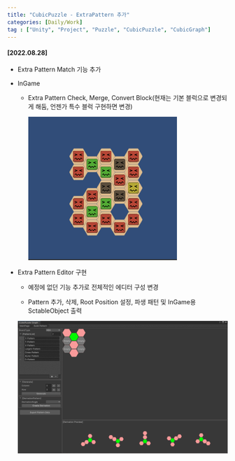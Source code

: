 ```yaml
---
title: "CubicPuzzle - ExtraPattern 추가"
categories: [Daily/Work]
tag : ["Unity", "Project", "Puzzle", "CubicPuzzle", "CubicGraph"]
---
```




#### [2022.08.28]

- Extra Pattern Match 기능 추가

- InGame

  - Extra Pattern Check, Merge, Convert Block(현재는 기본 블럭으로 변경되게 해둠, 언젠가 특수 블럭 구현하면 변경)

    ![ExtraPattern_match](https://raw.githubusercontent.com/hns17/ImageContainer/main/img/ExtraPattern_match.gif)



- Extra Pattern Editor 구현

  - 예정에 없던 기능 추가로 전체적인 에디터 구성 변경

  - Pattern 추가, 삭제, Root Position 설정, 파생 패턴 및 InGame용 SctableObject 출력

  <img src="https://raw.githubusercontent.com/hns17/ImageContainer/main/img/ExtraPattern_editor.gif" alt="ExtraPattern_editor" style="zoom: 67%;" />

  